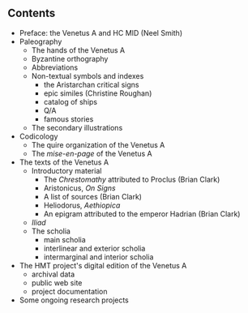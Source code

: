 ## Contents ##



- Preface:  the Venetus A and HC MID (Neel Smith)
- Paleography 
    - The hands of the Venetus A
    - Byzantine orthography
    - Abbreviations
    - Non-textual symbols and indexes
        - the Aristarchan critical signs
        - epic similes (Christine Roughan)
        - catalog of ships
        - Q/A
        - famous stories
    - The secondary illustrations
- Codicology
    - The quire organization of the Venetus A
    - The *mise-en-page* of the Venetus A
- The texts of the Venetus A
    - Introductory material
        -  The *Chrestomathy* attributed to Proclus  (Brian Clark)
        -  Aristonicus, *On Signs*
        -  A list of sources     (Brian Clark)
        -  Heliodorus, *Aethiopica*
        -  An epigram attributed to the emperor Hadrian    (Brian Clark)
    -  *Iliad*
    -  The scholia
        -  main scholia
        -  interlinear and exterior scholia
        -  intermarginal and interior scholia
- The HMT project's digital edition of the Venetus A
    - archival data
    - public web site
    - project documentation
- Some ongoing research projects
